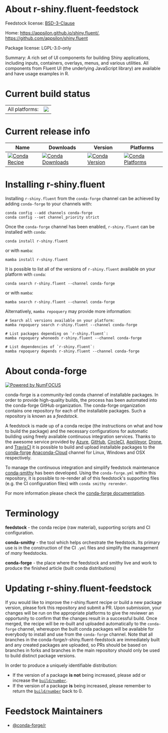 About r-shiny.fluent-feedstock
==============================

Feedstock license: [BSD-3-Clause](https://github.com/conda-forge/r-shiny.fluent-feedstock/blob/main/LICENSE.txt)

Home: https://appsilon.github.io/shiny.fluent/, https://github.com/appsilon/shiny.fluent

Package license: LGPL-3.0-only

Summary: A rich set of UI components for building Shiny applications, including inputs, containers, overlays, menus, and various utilities. All components from Fluent UI (the underlying JavaScript library) are available and have usage examples in R.

Current build status
====================


<table><tr><td>All platforms:</td>
    <td>
      <a href="https://dev.azure.com/conda-forge/feedstock-builds/_build/latest?definitionId=19469&branchName=main">
        <img src="https://dev.azure.com/conda-forge/feedstock-builds/_apis/build/status/r-shiny.fluent-feedstock?branchName=main">
      </a>
    </td>
  </tr>
</table>

Current release info
====================

| Name | Downloads | Version | Platforms |
| --- | --- | --- | --- |
| [![Conda Recipe](https://img.shields.io/badge/recipe-r--shiny.fluent-green.svg)](https://anaconda.org/conda-forge/r-shiny.fluent) | [![Conda Downloads](https://img.shields.io/conda/dn/conda-forge/r-shiny.fluent.svg)](https://anaconda.org/conda-forge/r-shiny.fluent) | [![Conda Version](https://img.shields.io/conda/vn/conda-forge/r-shiny.fluent.svg)](https://anaconda.org/conda-forge/r-shiny.fluent) | [![Conda Platforms](https://img.shields.io/conda/pn/conda-forge/r-shiny.fluent.svg)](https://anaconda.org/conda-forge/r-shiny.fluent) |

Installing r-shiny.fluent
=========================

Installing `r-shiny.fluent` from the `conda-forge` channel can be achieved by adding `conda-forge` to your channels with:

```
conda config --add channels conda-forge
conda config --set channel_priority strict
```

Once the `conda-forge` channel has been enabled, `r-shiny.fluent` can be installed with `conda`:

```
conda install r-shiny.fluent
```

or with `mamba`:

```
mamba install r-shiny.fluent
```

It is possible to list all of the versions of `r-shiny.fluent` available on your platform with `conda`:

```
conda search r-shiny.fluent --channel conda-forge
```

or with `mamba`:

```
mamba search r-shiny.fluent --channel conda-forge
```

Alternatively, `mamba repoquery` may provide more information:

```
# Search all versions available on your platform:
mamba repoquery search r-shiny.fluent --channel conda-forge

# List packages depending on `r-shiny.fluent`:
mamba repoquery whoneeds r-shiny.fluent --channel conda-forge

# List dependencies of `r-shiny.fluent`:
mamba repoquery depends r-shiny.fluent --channel conda-forge
```


About conda-forge
=================

[![Powered by
NumFOCUS](https://img.shields.io/badge/powered%20by-NumFOCUS-orange.svg?style=flat&colorA=E1523D&colorB=007D8A)](https://numfocus.org)

conda-forge is a community-led conda channel of installable packages.
In order to provide high-quality builds, the process has been automated into the
conda-forge GitHub organization. The conda-forge organization contains one repository
for each of the installable packages. Such a repository is known as a *feedstock*.

A feedstock is made up of a conda recipe (the instructions on what and how to build
the package) and the necessary configurations for automatic building using freely
available continuous integration services. Thanks to the awesome service provided by
[Azure](https://azure.microsoft.com/en-us/services/devops/), [GitHub](https://github.com/),
[CircleCI](https://circleci.com/), [AppVeyor](https://www.appveyor.com/),
[Drone](https://cloud.drone.io/welcome), and [TravisCI](https://travis-ci.com/)
it is possible to build and upload installable packages to the
[conda-forge](https://anaconda.org/conda-forge) [Anaconda-Cloud](https://anaconda.org/)
channel for Linux, Windows and OSX respectively.

To manage the continuous integration and simplify feedstock maintenance
[conda-smithy](https://github.com/conda-forge/conda-smithy) has been developed.
Using the ``conda-forge.yml`` within this repository, it is possible to re-render all of
this feedstock's supporting files (e.g. the CI configuration files) with ``conda smithy rerender``.

For more information please check the [conda-forge documentation](https://conda-forge.org/docs/).

Terminology
===========

**feedstock** - the conda recipe (raw material), supporting scripts and CI configuration.

**conda-smithy** - the tool which helps orchestrate the feedstock.
                   Its primary use is in the construction of the CI ``.yml`` files
                   and simplify the management of *many* feedstocks.

**conda-forge** - the place where the feedstock and smithy live and work to
                  produce the finished article (built conda distributions)


Updating r-shiny.fluent-feedstock
=================================

If you would like to improve the r-shiny.fluent recipe or build a new
package version, please fork this repository and submit a PR. Upon submission,
your changes will be run on the appropriate platforms to give the reviewer an
opportunity to confirm that the changes result in a successful build. Once
merged, the recipe will be re-built and uploaded automatically to the
`conda-forge` channel, whereupon the built conda packages will be available for
everybody to install and use from the `conda-forge` channel.
Note that all branches in the conda-forge/r-shiny.fluent-feedstock are
immediately built and any created packages are uploaded, so PRs should be based
on branches in forks and branches in the main repository should only be used to
build distinct package versions.

In order to produce a uniquely identifiable distribution:
 * If the version of a package **is not** being increased, please add or increase
   the [``build/number``](https://docs.conda.io/projects/conda-build/en/latest/resources/define-metadata.html#build-number-and-string).
 * If the version of a package **is** being increased, please remember to return
   the [``build/number``](https://docs.conda.io/projects/conda-build/en/latest/resources/define-metadata.html#build-number-and-string)
   back to 0.

Feedstock Maintainers
=====================

* [@conda-forge/r](https://github.com/conda-forge/r/)

